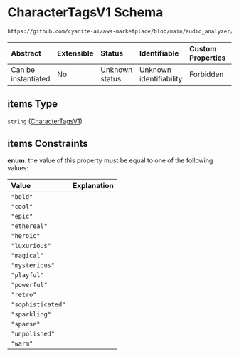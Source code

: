 # CharacterTagsV1 Schema

```txt
https://github.com/cyanite-ai/aws-marketplace/blob/main/audio_analyzer/schemes/marketplace_v1/schema/TaggingV8.schema.json#/$defs/CharacterV1/properties/tags/anyOf/0/items
```



| Abstract            | Extensible | Status         | Identifiable            | Custom Properties | Additional Properties | Access Restrictions | Defined In                                                                     |
| :------------------ | :--------- | :------------- | :---------------------- | :---------------- | :-------------------- | :------------------ | :----------------------------------------------------------------------------- |
| Can be instantiated | No         | Unknown status | Unknown identifiability | Forbidden         | Allowed               | none                | [TaggingV8.schema.json\*](../out/TaggingV8.schema.json "open original schema") |

## items Type

`string` ([CharacterTagsV1](taggingv8-defs-charactertagsv1.md))

## items Constraints

**enum**: the value of this property must be equal to one of the following values:

| Value             | Explanation |
| :---------------- | :---------- |
| `"bold"`          |             |
| `"cool"`          |             |
| `"epic"`          |             |
| `"ethereal"`      |             |
| `"heroic"`        |             |
| `"luxurious"`     |             |
| `"magical"`       |             |
| `"mysterious"`    |             |
| `"playful"`       |             |
| `"powerful"`      |             |
| `"retro"`         |             |
| `"sophisticated"` |             |
| `"sparkling"`     |             |
| `"sparse"`        |             |
| `"unpolished"`    |             |
| `"warm"`          |             |
